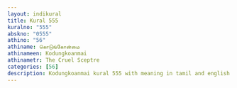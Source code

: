 ```yaml
---
layout: indikural
title: Kural 555
kuralno: "555"
abskno: "0555"
athino: "56"
athiname: கொடுங்கோன்மை
athinameen: Kodungkoanmai
athinametr: The Cruel Sceptre
categories: [56]
description: Kodungkoanmai kural 555 with meaning in tamil and english 
---
```


